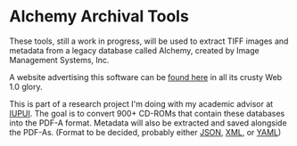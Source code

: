 # Alchemy Archival Tools

These tools, still a work in progress, will be used to extract TIFF images and metadata from a legacy database called Alchemy, created by Image Management Systems, Inc.

A website advertising this software can be [found here](https://www.imagemgt.com/alchemy.html) in all its crusty Web 1.0 glory.

This is part of a research project I'm doing with my academic advisor at [IUPUI](https://luddy.iupui.edu/). The goal is to convert 900+ CD-ROMs that contain these databases into the PDF-A format. Metadata will also be extracted and saved alongside the PDF-As. (Format to be decided, probably either [JSON](https://en.wikipedia.org/wiki/JSON), [XML](https://en.wikipedia.org/wiki/XML), or [YAML](https://en.wikipedia.org/wiki/YAML))
